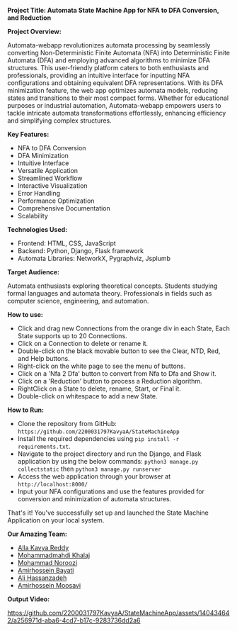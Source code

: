 **Project Title: Automata State Machine App for NFA to DFA Conversion, and Reduction**

**Project Overview:**

Automata-webapp revolutionizes automata processing by seamlessly converting Non-Deterministic Finite Automata (NFA) into Deterministic Finite Automata (DFA) and employing advanced algorithms to minimize DFA structures. This user-friendly platform caters to both enthusiasts and professionals, providing an intuitive interface for inputting NFA configurations and obtaining equivalent DFA representations. With its DFA minimization feature, the web app optimizes automata models, reducing states and transitions to their most compact forms. Whether for educational purposes or industrial automation, Automata-webapp empowers users to tackle intricate automata transformations effortlessly, enhancing efficiency and simplifying complex structures.

**Key Features:**

- NFA to DFA Conversion
- DFA Minimization
- Intuitive Interface
- Versatile Application
- Streamlined Workflow
- Interactive Visualization
- Error Handling
- Performance Optimization
- Comprehensive Documentation
- Scalability

**Technologies Used:**

- Frontend: HTML, CSS, JavaScript
- Backend: Python, Django, Flask framework
- Automata Libraries: NetworkX, Pygraphviz, Jsplumb

**Target Audience:**

Automata enthusiasts exploring theoretical concepts.
Students studying formal languages and automata theory.
Professionals in fields such as computer science, engineering, and automation.

**How to use:**

- Click and drag new Connections from the orange div in each State, Each State supports up to 20 Connections.
- Click on a Connection to delete or rename it.
- Double-click on the black movable button to see the Clear, NTD, Red, and Help buttons.
- Right-click on the white page to see the menu of buttons.
- Click on a 'Nfa 2 Dfa' button to convert from Nfa to Dfa and Show it.
- Click on a 'Reduction' button to process a Reduction algorithm.
- RightClick on a State to delete, rename, Start, or Final it.
- Double-click on whitespace to add a new State.

**How to Run:**

- Clone the repository from GitHub: `https://github.com/2200031797KavyaA/StateMachineApp`
- Install the required dependencies using `pip install -r requirements.txt`.
- Navigate to the project directory and run the Django, and Flask application by using the below commands:
`python3 manage.py collectstatic` then `python3 manage.py runserver`
- Access the web application through your browser at `http://localhost:8000/`
- Input your NFA configurations and use the features provided for conversion and minimization of automata structures.

That's it! You've successfully set up and launched the State Machine Application on your local system.

**Our Amazing Team:**

- [Alla Kavya Reddy](https://github.com/2200031797KavyaA)
- [Mohammadmahdi Khalaj](https://github.com/mohamadkhalaj)
- [Mohammad Noroozi](https://github.com/norouzy/)
- [Amirhossein Bayati](https://github.com/amirhossein-bayati)
- [Ali Hassanzadeh](https://github.com/AliHasanzadeh80)
- [Amirhossein Moosavi](https://github.com/AmirH-Moosavi)

**Output Video:**

https://github.com/2200031797KavyaA/StateMachineApp/assets/140434642/a256971d-aba6-4cd7-b17c-9283736dd2a6
